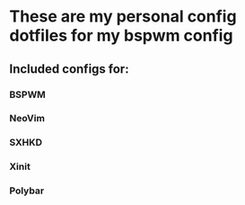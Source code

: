 # These are my personal config dotfiles for my bspwm config
## Included configs for:
### BSPWM
### NeoVim
### SXHKD
### Xinit
### Polybar
